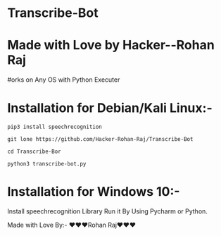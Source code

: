 # Transcribe-Bot

# Made with Love by Hacker--Rohan Raj

#orks on Any OS with Python Executer

# Installation for Debian/Kali Linux:-
```
pip3 install speechrecognition
```
```
git lone https://github.com/Hacker-Rohan-Raj/Transcribe-Bot
```
```
cd Transcribe-Bor
```
```
python3 transcribe-bot.py
```
# Installation for Windows 10:-
Install speechrecognition Library
Run it By Using Pycharm or Python.

Made with Love By:- :heart::heart::heart:Rohan Raj:heart::heart::heart:
